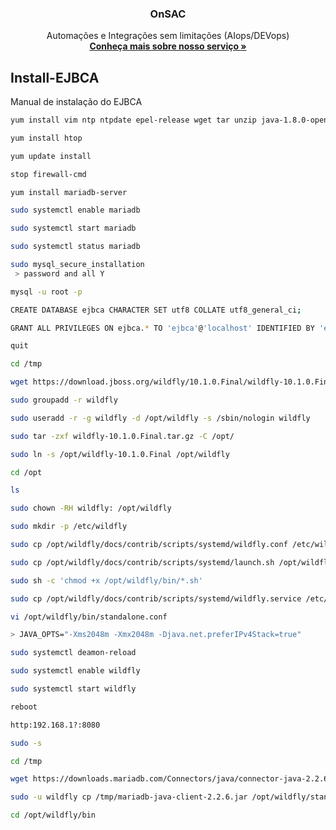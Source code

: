 <h3 align="center">OnSAC</h3>

<p align="center">
  Automações e Integrações sem limitações (AIops/DEVops)
  <br>
  <a href="https://onsac.com/"><strong>Conheça mais sobre nosso serviço »</strong></a>
  </p>
  
  
## Install-EJBCA

Manual de instalação do EJBCA

```sh
yum install vim ntp ntpdate epel-release wget tar unzip java-1.8.0-openjdk-devel ant psmisc mariadb bc patch
```
```sh
yum install htop
```
```sh
yum update install
```
```sh
stop firewall-cmd
```
```sh
yum install mariadb-server
```
```sh
sudo systemctl enable mariadb
```
```sh
sudo systemctl start mariadb
```
```sh
sudo systemctl status mariadb
```
```sh
sudo mysql_secure_installation
 > password and all Y
 ```
 ```sh
mysql -u root -p
```
```sh
CREATE DATABASE ejbca CHARACTER SET utf8 COLLATE utf8_general_ci;
```
```sh
GRANT ALL PRIVILEGES ON ejbca.* TO 'ejbca'@'localhost' IDENTIFIED BY 'ejbca';
```
```sh
quit
```
```sh
cd /tmp
```
```sh
wget https://download.jboss.org/wildfly/10.1.0.Final/wildfly-10.1.0.Final.tar.gz
```
```sh
sudo groupadd -r wildfly
```
```sh
sudo useradd -r -g wildfly -d /opt/wildfly -s /sbin/nologin wildfly
```
```sh
sudo tar -zxf wildfly-10.1.0.Final.tar.gz -C /opt/
```
```sh
sudo ln -s /opt/wildfly-10.1.0.Final /opt/wildfly
```
```sh
cd /opt
```
```sh
ls
```
```sh
sudo chown -RH wildfly: /opt/wildfly
```
```sh
sudo mkdir -p /etc/wildfly
```
```sh
sudo cp /opt/wildfly/docs/contrib/scripts/systemd/wildfly.conf /etc/wildfly/
```
```sh
sudo cp /opt/wildfly/docs/contrib/scripts/systemd/launch.sh /opt/wildfly/bin/
```
```sh
sudo sh -c 'chmod +x /opt/wildfly/bin/*.sh'
```
```sh
sudo cp /opt/wildfly/docs/contrib/scripts/systemd/wildfly.service /etc/systemd/system/
```
```sh
vi /opt/wildfly/bin/standalone.conf 
```
```sh
> JAVA_OPTS="-Xms2048m -Xmx2048m -Djava.net.preferIPv4Stack=true"
```
```sh
sudo systemctl deamon-reload
```
```sh
sudo systemctl enable wildfly
```
```sh
sudo systemctl start wildfly
```
```sh
reboot
```
```sh
http:192.168.1?:8080
```
```sh
sudo -s
```
```sh
cd /tmp
```
```sh
wget https://downloads.mariadb.com/Connectors/java/connector-java-2.2.6/mariadb-java-client-2.2.6.jar
```
```sh
sudo -u wildfly cp /tmp/mariadb-java-client-2.2.6.jar /opt/wildfly/standalone/deployments/mariadb-java-client.jar
```
```sh
cd /opt/wildfly/bin
```







